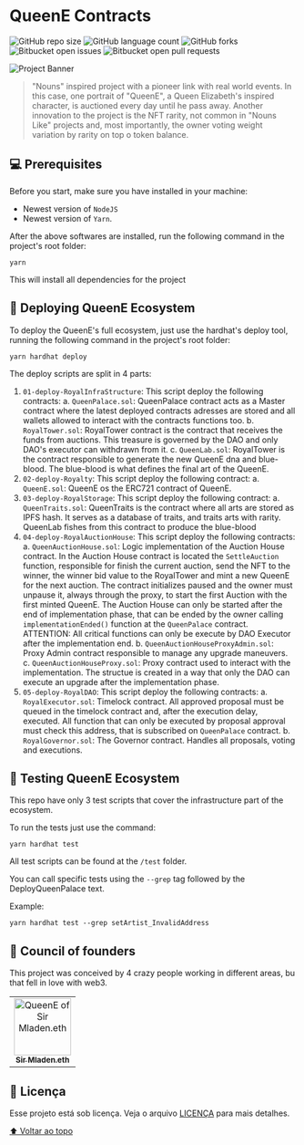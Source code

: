 # QueenE Contracts

<!---Esses são exemplos. Veja https://shields.io para outras pessoas ou para personalizar este conjunto de escudos. Você pode querer incluir dependências, status do projeto e informações de licença aqui--->

![GitHub repo size](https://img.shields.io/github/repo-size/iuricode/README-template?style=for-the-badge)
![GitHub language count](https://img.shields.io/github/languages/count/iuricode/README-template?style=for-the-badge)
![GitHub forks](https://img.shields.io/github/forks/iuricode/README-template?style=for-the-badge)
![Bitbucket open issues](https://img.shields.io/bitbucket/issues/iuricode/README-template?style=for-the-badge)
![Bitbucket open pull requests](https://img.shields.io/bitbucket/pr-raw/iuricode/README-template?style=for-the-badge)

<img src="https://queene.wtf/images/banner.png" alt="Project Banner">

> "Nouns" inspired project with a pioneer link with real world events. In this case, one portrait of "QueenE", a Queen Elizabeth's inspired character, is auctioned every day until he pass away.
> Another innovation to the project is the NFT rarity, not common in "Nouns Like" projects and, most importantly, the owner voting weight variation by rarity on top o token balance. 

## 💻 Prerequisites

Before you start, make sure you have installed in your machine:
* Newest version of `NodeJS`
* Newest version of `Yarn`.

After the above softwares are installed, run the following command in the project's root folder:
```
yarn
```
This will install all dependencies for the project

## 🚀 Deploying QueenE Ecosystem

To deploy the QueenE's full ecosystem, just use the hardhat's deploy tool, running the following command in the project's root folder:
```
yarn hardhat deploy
```
The deploy scripts are split in 4 parts:

1. `01-deploy-RoyalInfraStructure`: This script deploy the following contracts:
  a. `QueenPalace.sol`: QueenPalace contract acts as a Master contract where the latest deployed contracts adresses are stored and all wallets allowed to interact with the contracts functions too.
  b. `RoyalTower.sol`: RoyalTower contract is the contract that receives the funds from auctions. This treasure is governed by the DAO and only DAO's executor can withdrawn from it.
  c. `QueenLab.sol`: RoyalTower is the contract responsible to generate the new QueenE dna and blue-blood. The blue-blood is what defines the final art of the QueenE.
2. `02-deploy-Royalty`: This script deploy the following contract:
  a. `QueenE.sol`: QueenE os the ERC721 contract of QueenE.
3. `03-deploy-RoyalStorage`: This script deploy the following contract:
  a. `QueenTraits.sol`: QueenTraits is the contract where all arts are stored as IPFS hash. It serves as a database of traits, and traits arts with rarity. QueenLab fishes from this contract to produce the blue-blood
4. `04-deploy-RoyalAuctionHouse`: This script deploy the following contracts:
  a. `QueenAuctionHouse.sol`: Logic implementation of the Auction House contract. In the Auction House contract is located the `SettleAuction` function, responsible for finish the current auction, send the NFT to the winner, the winner bid value to the RoyalTower and mint a new QueenE for the next auction.
     The contract initializes paused and the owner must unpause it, always through the proxy, to start the first Auction with the first minted QueenE.
     The Auction House can only be started after the end of implementation phase, that can be ended by the owner calling `implementationEnded()` function at the `QueenPalace` contract.
     ATTENTION: All critical functions can only be execute by DAO Executor after the implementation end.
  b. `QueenAuctionHouseProxyAdmin.sol`: Proxy Admin contract responsible to manage any upgrade maneuvers.      
  c. `QueenAuctionHouseProxy.sol`: Proxy contract used to interact with the implementation. The structue is created in a way that only the DAO can execute an upgrade after the implementation phase.                  
5. `05-deploy-RoyalDAO`: This script deploy the following contracts:
  a. `RoyalExecutor.sol`: Timelock contract. All approved proposal must be queued in the timelock contract and, after the execution delay, executed. All function that can only be executed by proposal approval must check this address, that is subscribed on `QueenPalace` contract.
  b. `RoyalGovernor.sol`: The Governor contract. Handles all proposals, voting and executions.

## 🤖 Testing QueenE Ecosystem

This repo have only 3 test scripts that cover the infrastructure part of the ecosystem.

To run the tests just use the command: 

```
yarn hardhat test
```

All test scripts can be found at the `/test` folder.

You can call specific tests using the `--grep` tag followed by the DeployQueenPalace text.

Example:
```
yarn hardhat test --grep setArtist_InvalidAddress
```
## 🤝 Council of founders

This project was conceived by 4 crazy people working in different areas, bu that fell in love with web3.

<table>
  <tr>
    <td align="center">
      <a href="#">
        <img src="https://github.com/rodriguesmvinicius/QueenE_Contracts/blob/HEAD/assets/sirMladendra.png" width="100px;" alt="QueenE of Sir Mladen.eth"/>
        <br>
        <sub>
          <b>Sir Mladen.eth</b>
        </sub>
      </a>
    </td>
  </tr>
</table>


## 📝 Licença

Esse projeto está sob licença. Veja o arquivo [LICENÇA](LICENSE.md) para mais detalhes.

[⬆ Voltar ao topo](#nome-do-projeto)<br>